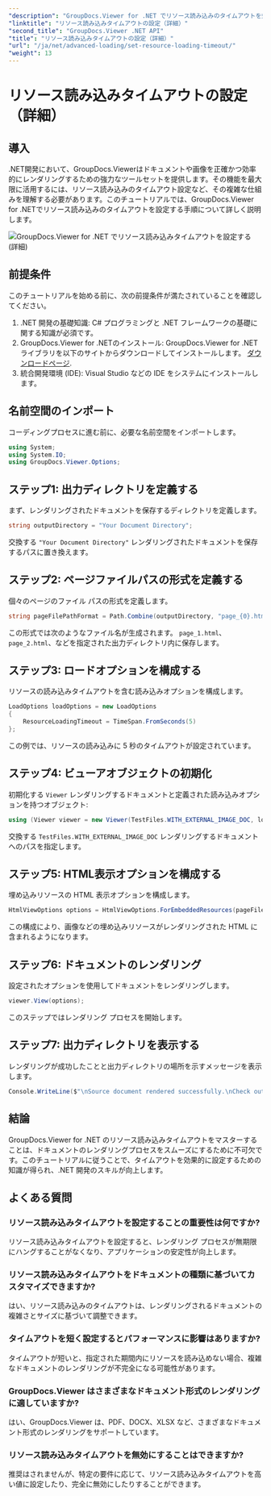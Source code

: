 ```yaml
---
"description": "GroupDocs.Viewer for .NET でリソース読み込みのタイムアウトを効率的に設定する方法を学びましょう。正確かつ安定したドキュメントレンダリングをマスターしましょう。"
"linktitle": "リソース読み込みタイムアウトの設定（詳細）"
"second_title": "GroupDocs.Viewer .NET API"
"title": "リソース読み込みタイムアウトの設定（詳細）"
"url": "/ja/net/advanced-loading/set-resource-loading-timeout/"
"weight": 13
---
```


# リソース読み込みタイムアウトの設定（詳細）

## 導入
.NET開発において、GroupDocs.Viewerはドキュメントや画像を正確かつ効率的にレンダリングするための強力なツールセットを提供します。その機能を最大限に活用するには、リソース読み込みのタイムアウト設定など、その複雑な仕組みを理解する必要があります。このチュートリアルでは、GroupDocs.Viewer for .NETでリソース読み込みのタイムアウトを設定する手順について詳しく説明します。

![GroupDocs.Viewer for .NET でリソース読み込みタイムアウトを設定する (詳細)](/viewer/advanced-loading/set-resource-loading-timeout-img.png)

## 前提条件
このチュートリアルを始める前に、次の前提条件が満たされていることを確認してください。
1. .NET 開発の基礎知識: C# プログラミングと .NET フレームワークの基礎に関する知識が必須です。
2. GroupDocs.Viewer for .NETのインストール: GroupDocs.Viewer for .NETライブラリを以下のサイトからダウンロードしてインストールします。 [ダウンロードページ](https://releases。groupdocs.com/viewer/net/).
3. 統合開発環境 (IDE): Visual Studio などの IDE をシステムにインストールします。

## 名前空間のインポート
コーディングプロセスに進む前に、必要な名前空間をインポートします。
```csharp
using System;
using System.IO;
using GroupDocs.Viewer.Options;
```

## ステップ1: 出力ディレクトリを定義する
まず、レンダリングされたドキュメントを保存するディレクトリを定義します。
```csharp
string outputDirectory = "Your Document Directory";
```
交換する `"Your Document Directory"` レンダリングされたドキュメントを保存するパスに置き換えます。
## ステップ2: ページファイルパスの形式を定義する
個々のページのファイル パスの形式を定義します。
```csharp
string pageFilePathFormat = Path.Combine(outputDirectory, "page_{0}.html");
```
この形式では次のようなファイル名が生成されます。 `page_1.html`、 `page_2.html`、などを指定された出力ディレクトリ内に保存します。
## ステップ3: ロードオプションを構成する
リソースの読み込みタイムアウトを含む読み込みオプションを構成します。
```csharp
LoadOptions loadOptions = new LoadOptions
{
    ResourceLoadingTimeout = TimeSpan.FromSeconds(5)
};
```
この例では、リソースの読み込みに 5 秒のタイムアウトが設定されています。
## ステップ4: ビューアオブジェクトの初期化
初期化する `Viewer` レンダリングするドキュメントと定義された読み込みオプションを持つオブジェクト:
```csharp
using (Viewer viewer = new Viewer(TestFiles.WITH_EXTERNAL_IMAGE_DOC, loadOptions))
```
交換する `TestFiles.WITH_EXTERNAL_IMAGE_DOC` レンダリングするドキュメントへのパスを指定します。
## ステップ5: HTML表示オプションを構成する
埋め込みリソースの HTML 表示オプションを構成します。
```csharp
HtmlViewOptions options = HtmlViewOptions.ForEmbeddedResources(pageFilePathFormat);
```
この構成により、画像などの埋め込みリソースがレンダリングされた HTML に含まれるようになります。
## ステップ6: ドキュメントのレンダリング
設定されたオプションを使用してドキュメントをレンダリングします。
```csharp
viewer.View(options);
```
このステップではレンダリング プロセスを開始します。
## ステップ7: 出力ディレクトリを表示する
レンダリングが成功したことと出力ディレクトリの場所を示すメッセージを表示します。
```csharp
Console.WriteLine($"\nSource document rendered successfully.\nCheck output in {outputDirectory}.");
```

## 結論
GroupDocs.Viewer for .NET のリソース読み込みタイムアウトをマスターすることは、ドキュメントのレンダリングプロセスをスムーズにするために不可欠です。このチュートリアルに従うことで、タイムアウトを効果的に設定するための知識が得られ、.NET 開発のスキルが向上します。
## よくある質問
### リソース読み込みタイムアウトを設定することの重要性は何ですか?
リソース読み込みタイムアウトを設定すると、レンダリング プロセスが無期限にハングすることがなくなり、アプリケーションの安定性が向上します。
### リソース読み込みタイムアウトをドキュメントの種類に基づいてカスタマイズできますか?
はい、リソース読み込みのタイムアウトは、レンダリングされるドキュメントの複雑さとサイズに基づいて調整できます。
### タイムアウトを短く設定するとパフォーマンスに影響はありますか?
タイムアウトが短いと、指定された期間内にリソースを読み込めない場合、複雑なドキュメントのレンダリングが不完全になる可能性があります。
### GroupDocs.Viewer はさまざまなドキュメント形式のレンダリングに適していますか?
はい、GroupDocs.Viewer は、PDF、DOCX、XLSX など、さまざまなドキュメント形式のレンダリングをサポートしています。
### リソース読み込みタイムアウトを無効にすることはできますか?
推奨はされませんが、特定の要件に応じて、リソース読み込みタイムアウトを高い値に設定したり、完全に無効にしたりすることができます。